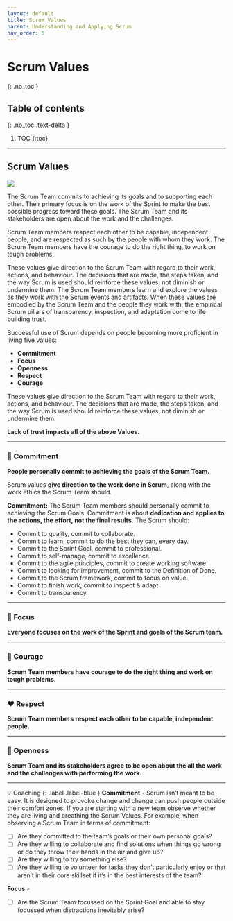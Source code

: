 ```yaml
---
layout: default
title: Scrum Values
parent: Understanding and Applying Scrum
nav_order: 5
---
```


# Scrum Values
{: .no_toc }

## Table of contents
{: .no_toc .text-delta }

1. TOC
{:toc}

---

## Scrum Values

<img src="/psm/docs/understanding-and-applying-scrum/assets/lists-63d25bd8.png">

The Scrum Team commits to achieving its goals and to supporting each other. Their primary focus is on the work of the Sprint to make the best possible progress toward these goals. The Scrum Team and its stakeholders are open about the work and the challenges.

Scrum Team members respect each other to be capable, independent people, and are respected as such by the people with whom they work. The Scrum Team members have the courage to do the right thing, to work on tough problems.

These values give direction to the Scrum Team with regard to their work, actions, and behaviour. The decisions that are made, the steps taken, and the way Scrum is used should reinforce these values, not diminish or undermine them. The Scrum Team members learn and explore the values as they work with the Scrum events and artifacts. When these values are embodied by the Scrum Team and the people they work with, the empirical Scrum pillars of transparency, inspection, and adaptation come to life building trust.

Successful use of Scrum depends on people becoming more proficient in living five values:
- **Commitment**
- **Focus**
- **Openness**
- **Respect**
- **Courage**

These values give direction to the Scrum Team with regard to their work, actions, and behaviour. The decisions that are made, the steps taken, and the way Scrum is used should reinforce these values, not diminish or undermine them.

**Lack of trust impacts all of the above Values.**

---

### 🤝 Commitment

**People personally commit to achieving the goals of the Scrum Team.**

Scrum values **give direction to the work done in Scrum**, along with the work ethics the Scrum Team should.

**Commitment:** The Scrum Team members should personally commit to achieving the Scrum Goals. Commitment is about **dedication and applies to the actions, the effort, not the final results.** The Scrum should:

- Commit to quality, commit to collaborate.
- Commit to learn, commit to do the best they can, every day.
- Commit to the Sprint Goal, commit to professional.
- Commit to self-manage, commit to excellence.
- Commit to the agile principles, commit to create working software.
- Commit to looking for improvement, commit to the Definition of Done.
- Commit to the Scrum framework, commit to focus on value.
- Commit to finish work, commit to inspect & adapt.
- Commit to transparency.

---

### 🎯 Focus

**Everyone focuses on the work of the Sprint and goals of the Scrum team.**

---

### 🦁 Courage

**Scrum Team members have courage to do the right thing and work on tough problems.**

---

### ❤️ Respect

**Scrum Team members respect each other to be capable, independent people.**

---

### 🚪 Openness

**Scrum Team and its stakeholders agree to be open about the all the work and the challenges with performing the work.**

---

💡 Coaching
{: .label .label-blue }
**Commitment** - Scrum isn’t meant to be easy. It is designed to provoke change and change can push people outside their comfort zones. If you are starting with a new team observe whether they are living and breathing the Scrum Values. For example, when observing a Scrum Team in terms of commitment:

- [ ] Are they committed to the team’s goals or their own personal goals?
- [ ] Are they willing to collaborate and find solutions when things go wrong or do they throw their hands in the air and give up?
- [ ] Are they willing to try something else?
- [ ] Are they willing to volunteer for tasks they don’t particularly enjoy or that aren’t in their core skillset if it’s in the best interests of the team?

**Focus** -
- [ ] Are the Scrum Team focussed on the Sprint Goal and able to stay focussed when distractions inevitably arise?
